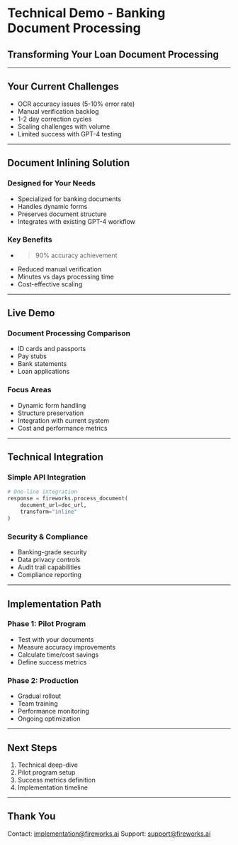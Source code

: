 # Technical Demo - Banking Document Processing
## Transforming Your Loan Document Processing

---

## Your Current Challenges

- OCR accuracy issues (5-10% error rate)
- Manual verification backlog
- 1-2 day correction cycles
- Scaling challenges with volume
- Limited success with GPT-4 testing

---

## Document Inlining Solution

### Designed for Your Needs
- Specialized for banking documents
- Handles dynamic forms
- Preserves document structure
- Integrates with existing GPT-4 workflow

### Key Benefits
- >90% accuracy achievement
- Reduced manual verification
- Minutes vs days processing time
- Cost-effective scaling

---

## Live Demo

### Document Processing Comparison
- ID cards and passports
- Pay stubs
- Bank statements
- Loan applications

### Focus Areas
- Dynamic form handling
- Structure preservation
- Integration with current system
- Cost and performance metrics

---

## Technical Integration

### Simple API Integration
```python
# One-line integration
response = fireworks.process_document(
    document_url=doc_url,
    transform="inline"
)
```

### Security & Compliance
- Banking-grade security
- Data privacy controls
- Audit trail capabilities
- Compliance reporting

---

## Implementation Path

### Phase 1: Pilot Program
- Test with your documents
- Measure accuracy improvements
- Calculate time/cost savings
- Define success metrics

### Phase 2: Production
- Gradual rollout
- Team training
- Performance monitoring
- Ongoing optimization

---

## Next Steps

1. Technical deep-dive
2. Pilot program setup
3. Success metrics definition
4. Implementation timeline

---

## Thank You

Contact: implementation@fireworks.ai
Support: support@fireworks.ai 